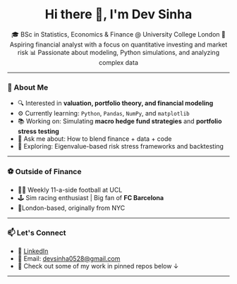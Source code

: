 <h1 align="center">Hi there 👋, I'm Dev Sinha</h1>

<p align="center">
🎓 BSc in Statistics, Economics & Finance @ University College London  
💼 Aspiring financial analyst with a focus on quantitative investing and market risk  
📊 Passionate about modeling, Python simulations, and analyzing complex data  
</p>

---

### 🧠 About Me

- 🔍 Interested in **valuation, portfolio theory, and financial modeling**
- ⚙️ Currently learning: `Python`, `Pandas`, `NumPy`, and `matplotlib`
- 📚 Working on: Simulating **macro hedge fund strategies** and **portfolio stress testing**  
- 💬 Ask me about: How to blend finance + data + code
- 🧪 Exploring: Eigenvalue-based risk stress frameworks and backtesting

---

### ⚽ Outside of Finance

- 🏃‍♂️ Weekly 11-a-side football at UCL
- 🕹️ Sim racing enthusiast | Big fan of **FC Barcelona**
- 📍London-based, originally from NYC

---

### 📫 Let's Connect

- 💼 [LinkedIn](https://www.linkedin.com/in/devsinha10)
- 📧 Email: devsinha0528@gmail.com
- 📂 Check out some of my work in pinned repos below ↓

---


<!--
**devsinha10/devsinha10** is a ✨ _special_ ✨ repository because its `README.md` (this file) appears on your GitHub profile.

Here are some ideas to get you started:

- 🔭 I’m currently working on ...
- 🌱 I’m currently learning ...
- 👯 I’m looking to collaborate on ...
- 🤔 I’m looking for help with ...
- 💬 Ask me about ...
- 📫 How to reach me: ...
- 😄 Pronouns: ...
- ⚡ Fun fact: ...
-->
